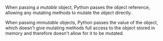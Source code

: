 When passing a _mutable_ object, Python passes the object reference, allowing any mutating methods to mutate the object directly. 

When passing _immutable_ objects, Python passes the value of the object, which doesn't give mutating methods full access to the object stored in memory and therefore doesn't allow for it to be mutated. 